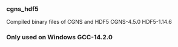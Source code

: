 ### cgns_hdf5
Compiled binary files of CGNS and HDF5
CGNS-4.5.0
HDF5-1.14.6

### Only used on Windows GCC-14.2.0
